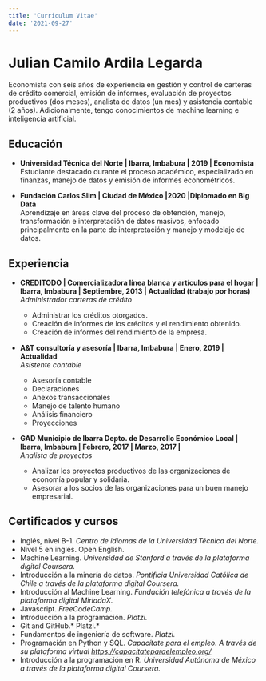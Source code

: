 ```yaml
---
title: 'Curriculum Vitae'
date: '2021-09-27'
---
```

# Julian Camilo Ardila Legarda

Economista con seis años de experiencia en gestión y control de carteras de crédito comercial, emisión de informes, evaluación de proyectos productivos (dos meses), analista de datos (un mes) y asistencia contable (2 años). Adicionalmente, tengo conocimientos de machine learning e inteligencia artificial.

## Educación
- **Universidad Técnica del Norte | Ibarra, Imbabura | 2019 | Economista** <br />
Estudiante destacado durante el proceso académico, especializado en finanzas, manejo de datos y emisión de informes econométricos.

- **Fundación Carlos Slim | Ciudad de México |2020 |Diplomado en Big Data** <br />
Aprendizaje en áreas clave del proceso de obtención, manejo, transformación e interpretación de datos masivos, enfocado principalmente en la parte de interpretación y manejo y modelaje de datos.

## Experiencia

- **CREDITODO | Comercializadora línea blanca y artículos para el hogar | Ibarra, Imbabura | Septiembre, 2013 | Actualidad (trabajo por horas)** <br />
*Administrador carteras de crédito*
    * Administrar los créditos otorgados.
    * Creación de informes de los créditos y el rendimiento obtenido.
    * Creación de informes del rendimiento de la empresa.

- **A&T consultoría y asesoría | Ibarra, Imbabura | Enero, 2019 | Actualidad** <br />
*Asistente contable*
    * Asesoría contable
    * Declaraciones
    * Anexos transaccionales
    * Manejo de talento humano
    * Análisis financiero
    * Proyecciones

- **GAD Municipio de Ibarra Depto. de Desarrollo Económico Local | Ibarra, Imbabura | Febrero, 2017 | Marzo, 2017 |** <br />
*Analista de proyectos*
    * Analizar los proyectos productivos de las organizaciones de economía popular y solidaria.
    * Asesorar a los socios de las organizaciones para un buen manejo empresarial.

## Certificados y cursos

- Inglés, nivel B-1. *Centro de idiomas de la Universidad Técnica del Norte.*
- Nivel 5 en inglés. Open English.
- Machine Learning. *Universidad de Stanford a través de la plataforma digital Coursera.* 
- Introducción a la minería de datos. *Pontificia Universidad Católica de Chile a través de la plataforma digital Coursera.*
- Introducción al Machine Learning. *Fundación telefónica a través de la plataforma digital MiriadaX.*
- Javascript. *FreeCodeCamp.*
- Introducción a la programación. *Platzi.*
- Git and GitHub.* Platzi.*
- Fundamentos de ingeniería de software. *Platzi.*
- Programación en Python y SQL. *Capacítate para el empleo. A través de su plataforma virtual https://capacitateparaelempleo.org/*
- Introducción a la programación en R. *Universidad Autónoma de México a través de la plataforma digital Coursera.*

